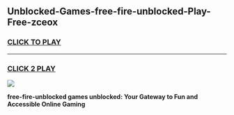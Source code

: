
## Unblocked-Games-free-fire-unblocked-Play-Free-zceox
<h3>
<a href="https://premium76.site?title=free-fire-unblocked&ref=10A">CLICK TO PLAY</a></h3>
<hr>

<h3>
<a href="https://premium76.site?title=free-fire-unblocked&ref=10A">CLICK 2 PLAY</a>
  
</h3>

<a href="https://premium76.site?title=free-fire-unblocked&ref=10A"><img src="https://clearcache.store/games.png"></a>


**free-fire-unblocked games unblocked: Your Gateway to Fun and Accessible Online Gaming**
